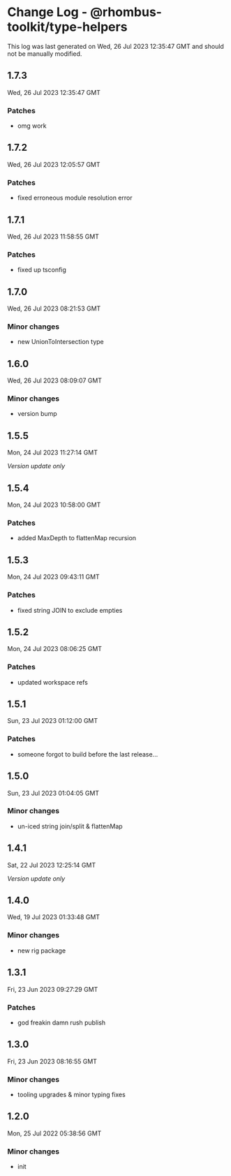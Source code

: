 # Change Log - @rhombus-toolkit/type-helpers

This log was last generated on Wed, 26 Jul 2023 12:35:47 GMT and should not be manually modified.

## 1.7.3
Wed, 26 Jul 2023 12:35:47 GMT

### Patches

- omg work

## 1.7.2
Wed, 26 Jul 2023 12:05:57 GMT

### Patches

- fixed erroneous module resolution error

## 1.7.1
Wed, 26 Jul 2023 11:58:55 GMT

### Patches

- fixed up tsconfig

## 1.7.0
Wed, 26 Jul 2023 08:21:53 GMT

### Minor changes

- new UnionToIntersection type

## 1.6.0
Wed, 26 Jul 2023 08:09:07 GMT

### Minor changes

- version bump

## 1.5.5
Mon, 24 Jul 2023 11:27:14 GMT

_Version update only_

## 1.5.4
Mon, 24 Jul 2023 10:58:00 GMT

### Patches

- added MaxDepth to flattenMap recursion

## 1.5.3
Mon, 24 Jul 2023 09:43:11 GMT

### Patches

- fixed string JOIN to exclude empties

## 1.5.2
Mon, 24 Jul 2023 08:06:25 GMT

### Patches

- updated workspace refs

## 1.5.1
Sun, 23 Jul 2023 01:12:00 GMT

### Patches

- someone forgot to build before the last release...

## 1.5.0
Sun, 23 Jul 2023 01:04:05 GMT

### Minor changes

- un-iced string join/split & flattenMap

## 1.4.1
Sat, 22 Jul 2023 12:25:14 GMT

_Version update only_

## 1.4.0
Wed, 19 Jul 2023 01:33:48 GMT

### Minor changes

- new rig package

## 1.3.1
Fri, 23 Jun 2023 09:27:29 GMT

### Patches

- god freakin damn rush publish

## 1.3.0
Fri, 23 Jun 2023 08:16:55 GMT

### Minor changes

- tooling upgrades & minor typing fixes

## 1.2.0
Mon, 25 Jul 2022 05:38:56 GMT

### Minor changes

- init

